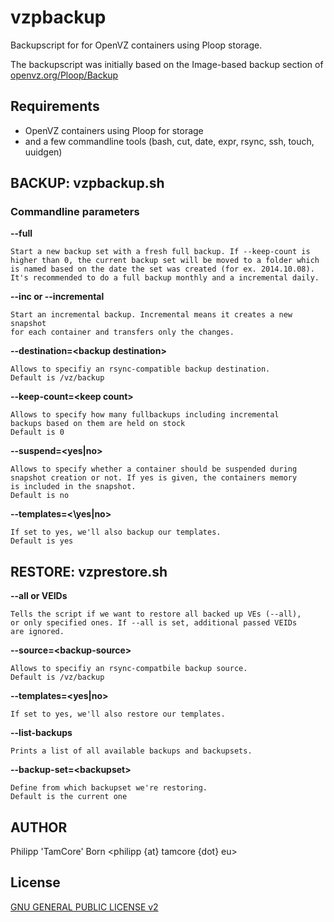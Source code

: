 # vzpbackup

Backupscript for for OpenVZ containers using Ploop storage.

The backupscript was initially based on the Image-based backup section of [openvz.org/Ploop/Backup](http://openvz.org/Ploop/Backup)

## Requirements

* OpenVZ containers using Ploop for storage
* and a few commandline tools (bash, cut, date, expr, rsync, ssh, touch, uuidgen)

## BACKUP: vzpbackup.sh

### Commandline parameters

**--full**

	Start a new backup set with a fresh full backup. If --keep-count is
	higher than 0, the current backup set will be moved to a folder which
	is named based on the date the set was created (for ex. 2014.10.08).
	It's recommended to do a full backup monthly and a incremental daily.

**--inc or --incremental**

	Start an incremental backup. Incremental means it creates a new snapshot
	for each container and transfers only the changes.

**--destination=\<backup destination\>**

	Allows to specifiy an rsync-compatible backup destination.
	Default is /vz/backup

**--keep-count=\<keep count\>**

	Allows to specify how many fullbackups including incremental
	backups based on them are held on stock
	Default is 0

**--suspend=\<yes|no\>**

	Allows to specify whether a container should be suspended during
	snapshot creation or not. If yes is given, the containers memory
	is included in the snapshot.
	Default is no

**--templates=<\yes|no\>**

	If set to yes, we'll also backup our templates.
	Default is yes

## RESTORE: vzprestore.sh

**--all or VEIDs**

	Tells the script if we want to restore all backed up VEs (--all),
	or only specified ones. If --all is set, additional passed VEIDs
	are ignored.

**--source=\<backup-source\>**

	Allows to specifiy an rsync-compatbile backup source.
	Default is /vz/backup

**--templates=\<yes|no\>**

	If set to yes, we'll also restore our templates.

**--list-backups**

	Prints a list of all available backups and backupsets.

**--backup-set=\<backupset\>**

	Define from which backupset we're restoring.
	Default is the current one

## AUTHOR
Philipp 'TamCore' Born <philipp {at} tamcore {dot} eu>

## License
[GNU GENERAL PUBLIC LICENSE v2](LICENSE)